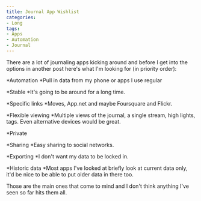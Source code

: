 ```yaml
---
title: Journal App Wishlist
categories:
- Long
tags:
- Apps
- Automation
- Journal
---
```


There are a lot of journaling apps kicking around and before I get into the options in another post here's what I'm looking for (in priority order):

*Automation
*Pull in data from my phone or apps I use regular


*Stable
*It's going to be around for a long time.


*Specific links
*Moves, App.net and maybe Foursquare and Flickr.


*Flexible viewing
*Multiple views of the journal, a single stream, high lights, tags. Even alternative devices would be great.


*Private


*Sharing
*Easy sharing to social networks.


*Exporting
*I don't want my data to be locked in.


*Historic data
*Most apps I've looked at briefly look at current data only, it'd be nice to be able to put older data in there too.

Those are the main ones that come to mind and I don't think anything I've seen so far hits them all.

